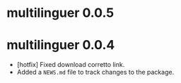 # multilinguer 0.0.5

# multilinguer 0.0.4

* [hotfix] Fixed download corretto link.
* Added a `NEWS.md` file to track changes to the package.
